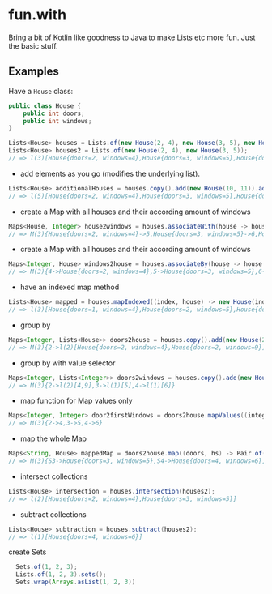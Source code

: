 # fun.with

Bring a bit of Kotlin like goodness to Java to make Lists etc more fun.
Just the basic stuff.

## Examples

Have a `House` class:

```java
public class House {
    public int doors;
    public int windows;
}
```

```java
Lists<House> houses = Lists.of(new House(2, 4), new House(3, 5), new House(4, 6));
Lists<House> houses2 = Lists.of(new House(2, 4), new House(3, 5));
// => l(3)[House{doors=2, windows=4},House{doors=3, windows=5},House{doors=4, windows=6}]// => l(2)[House{doors=2, windows=4},House{doors=3, windows=5}]
```

- add elements as you go (modifies the underlying list).
```java
Lists<House> additionalHouses = houses.copy().add(new House(10, 11)).add(new House(12, 13));
// => l(5)[House{doors=2, windows=4},House{doors=3, windows=5},House{doors=4, windows=6},House{doors=10, windows=11},House{doors=12, windows=13}]
```

- create a Map with all houses and their according amount of windows
```java
Maps<House, Integer> house2windows = houses.associateWith(house -> house.windows + 1);
// => M(3){House{doors=2, windows=4}->5,House{doors=3, windows=5}->6,House{doors=4, windows=6}->7}
```

- create a Map with all houses and their according amount of windows
```java
Maps<Integer, House> windows2house = houses.associateBy(house -> house.windows);
// => M(3){4->House{doors=2, windows=4},5->House{doors=3, windows=5},6->House{doors=4, windows=6}}
```

- have an indexed map method
```java
Lists<House> mapped = houses.mapIndexed((index, house) -> new House(index + 1, house.windows));
// => l(3)[House{doors=1, windows=4},House{doors=2, windows=5},House{doors=3, windows=6}]
```

- group by
```java
Maps<Integer, Lists<House>> doors2house = houses.copy().add(new House(2, 9)).groupBy(house -> house.doors);
// => M(3){2->l(2)[House{doors=2, windows=4},House{doors=2, windows=9}],3->l(1)[House{doors=3, windows=5}],4->l(1)[House{doors=4, windows=6}]}
```

- group by with value selector
```java
Maps<Integer, Lists<Integer>> doors2windows = houses.copy().add(new House(2, 9)).groupBy(h -> h.doors, house -> house.windows);
// => M(3){2->l(2)[4,9],3->l(1)[5],4->l(1)[6]}
```

- map function for Map values only
```java
Maps<Integer, Integer> door2firstWindows = doors2house.mapValues((integer, hs) -> hs.first().windows);
// => M(3){2->4,3->5,4->6}
```

- map the whole Map
```java
Maps<String, House> mappedMap = doors2house.map((doors, hs) -> Pair.of("S" + doors, hs.first()));
// => M(3){S3->House{doors=3, windows=5},S4->House{doors=4, windows=6},S2->House{doors=2, windows=4}}
```

- intersect collections
```java
Lists<House> intersection = houses.intersection(houses2);
// => l(2)[House{doors=2, windows=4},House{doors=3, windows=5}]
```

- subtract collections
```java
Lists<House> subtraction = houses.subtract(houses2);
// => l(1)[House{doors=4, windows=6}]
```

create Sets
```java
  Sets.of(1, 2, 3);
  Lists.of(1, 2, 3).sets();
  Sets.wrap(Arrays.asList(1, 2, 3))
```